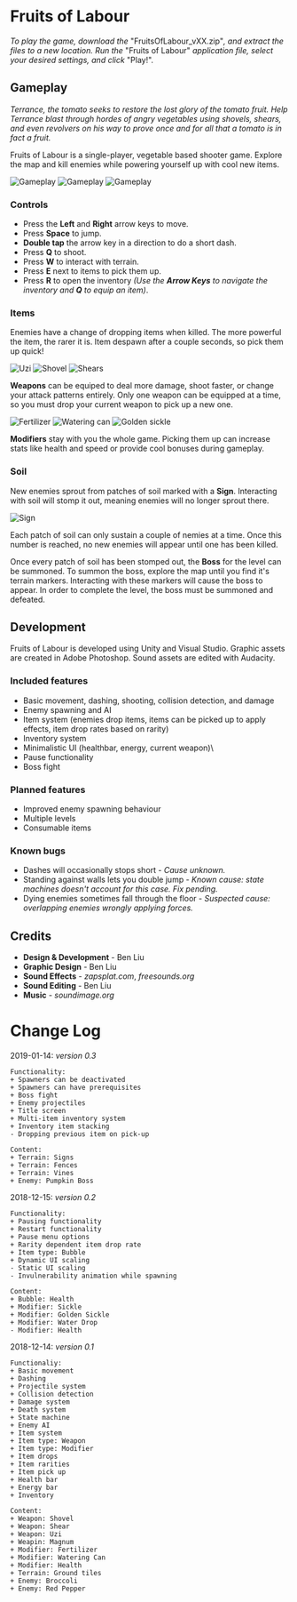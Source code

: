 # Fruits of Labour
*To play the game, download the* "FruitsOfLabour_vXX.zip"*, and extract the files to a new location. Run the* "Fruits of Labour" *application file, select your desired settings, and click* "Play!".

## Gameplay
*Terrance, the tomato seeks to restore the lost glory of the tomato fruit. Help Terrance blast through hordes of angry vegetables using shovels, shears, and even revolvers on his way to prove once and for all that a tomato is in fact a fruit.*

Fruits of Labour is a single-player, vegetable based shooter game. Explore the map and kill enemies while powering yourself up with cool new items. 

![Gameplay](Screenshots/Gameplay3.PNG)
![Gameplay](Screenshots/Gameplay4.PNG)
![Gameplay](Screenshots/Gameplay5.PNG)

### Controls
* Press the **Left** and **Right** arrow keys to move.
* Press **Space** to jump.
* **Double tap** the arrow key in a direction to do a short dash.
* Press **Q** to shoot.
* Press **W** to interact with terrain.
* Press **E** next to items to pick them up.
* Press **R** to open the inventory *(Use the **Arrow Keys** to navigate the inventory and **Q** to equip an item)*.

### Items
Enemies have a change of dropping items when killed. The more powerful the item, the rarer it is. Item despawn after a couple seconds, so pick them up quick!

![Uzi](Screenshots/Uzi.PNG)
![Shovel](Screenshots/Shovel.PNG)
![Shears](Screenshots/Shears.PNG)

**Weapons** can be equiped to deal more damage, shoot faster, or change your attack patterns entirely. Only one weapon can be equipped at a time, so you must drop your current weapon to pick up a new one.

![Fertilizer](Screenshots/Fertilizer.PNG)
![Watering can](Screenshots/Watercan.PNG)
![Golden sickle](Screenshots/GoldSickle.PNG)

**Modifiers** stay with you the whole game. Picking them up can increase stats like health and speed or provide cool bonuses during gameplay.

### Soil
New enemies sprout from patches of soil marked with a **Sign**. Interacting with soil will stomp it out, meaning enemies will no longer sprout there.

![Sign](Screenshots/Sign.PNG)

Each patch of soil can only sustain a couple of nemies at a time. Once this number is reached, no new enemies will appear until one has been killed. 

Once every patch of soil has been stomped out, the **Boss** for the level can be summoned. To summon the boss, explore the map until you find it's terrain markers. Interacting with these markers will cause the boss to appear. In order to complete the level, the boss must be summoned and defeated.

## Development
Fruits of Labour is developed using Unity and Visual Studio. Graphic assets are created in Adobe Photoshop. Sound assets are edited with Audacity.

### Included features
* Basic movement, dashing, shooting, collision detection, and damage
* Enemy spawning and AI
* Item system (enemies drop items, items can be picked up to apply effects, item drop rates based on rarity)
* Inventory system
* Minimalistic UI (healthbar, energy, current weapon)\
* Pause functionality
* Boss fight

### Planned features
* Improved enemy spawning behaviour
* Multiple levels
* Consumable items

### Known bugs
* Dashes will occasionally stops short - *Cause unknown.*
* Standing against walls lets you double jump - *Known cause: state machines doesn't account for this case. Fix pending.*
* Dying enemies sometimes fall through the floor - *Suspected cause: overlapping enemies wrongly applying forces.*

## Credits
* **Design & Development** - Ben Liu
* **Graphic Design** - Ben Liu
* **Sound Effects** - *zapsplat.com*, *freesounds.org*
* **Sound Editing** - Ben Liu
*  **Music** - *soundimage.org*



# Change Log

2019-01-14: *version 0.3*
```
Functionality:
+ Spawners can be deactivated
+ Spawners can have prerequisites
+ Boss fight
+ Enemy projectiles
+ Title screen
+ Multi-item inventory system
+ Inventory item stacking
- Dropping previous item on pick-up

Content:
+ Terrain: Signs
+ Terrain: Fences
+ Terrain: Vines
+ Enemy: Pumpkin Boss
```

2018-12-15: *version 0.2*
```
Functionality:
+ Pausing functionality
+ Restart functionality
+ Pause menu options
+ Rarity dependent item drop rate
+ Item type: Bubble
+ Dynamic UI scaling
- Static UI scaling
- Invulnerability animation while spawning

Content:
+ Bubble: Health
+ Modifier: Sickle
+ Modifier: Golden Sickle
+ Modifier: Water Drop
- Modifier: Health
```
2018-12-14: *version 0.1*
```
Functionaliy:
+ Basic movement
+ Dashing
+ Projectile system
+ Collision detection
+ Damage system
+ Death system
+ State machine
+ Enemy AI
+ Item system
+ Item type: Weapon
+ Item type: Modifier
+ Item drops
+ Item rarities
+ Item pick up
+ Health bar
+ Energy bar
+ Inventory

Content:
+ Weapon: Shovel
+ Weapon: Shear
+ Weapon: Uzi
+ Weapin: Magnum
+ Modifier: Fertilizer
+ Modifier: Watering Can
+ Modifier: Health
+ Terrain: Ground tiles
+ Enemy: Broccoli
+ Enemy: Red Pepper
```

